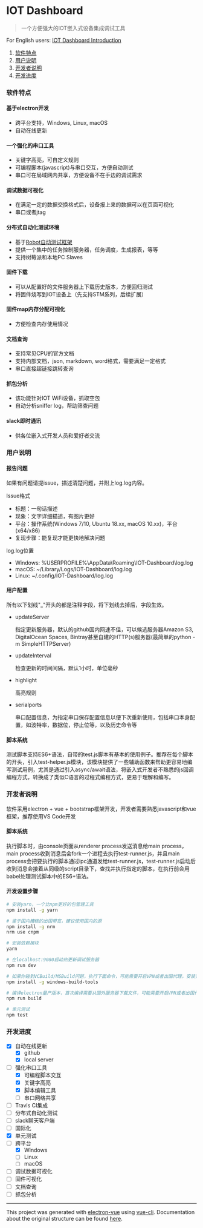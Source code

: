 # IOT Dashboard

> 一个方便强大的IOT嵌入式设备集成调试工具

For English users: [IOT Dashboard Introduction](https://github.com/pansila/IOT-Dashboard/blob/master/README_EN.md)

1. [软件特点](#软件特点)
2. [用户说明](#用户说明)
3. [开发者说明](#开发者说明)
4. [开发进度](#开发进度)

### 软件特点
#### 基于electron开发
* 跨平台支持，Windows, Linux, macOS
* 自动在线更新
#### 一个强化的串口工具
* 关键字高亮，可自定义规则
* 可编程脚本(javascript)与串口交互，方便自动测试
* 串口可在局域网内共享，方便设备不在手边的调试需求
#### 调试数据可视化
* 在满足一定的数据交换格式后，设备报上来的数据可以在页面可视化
* 串口或者jtag
#### 分布式自动化测试环境
* 基于[Robot自动测试框架](http://robotframework.org/)
* 提供一个集中的任务控制服务器，任务调度，生成报表，等等
* 支持树莓派和本地PC Slaves
#### 固件下载
* 可以从配置好的文件服务器上下载历史版本，方便回归测试
* 将固件烧写到IOT设备上（先支持STM系列，后续扩展）
#### 固件map内存分配可视化
* 方便检查内存使用情况
#### 文档查询
* 支持常见CPU的官方文档
* 支持内部文档，json, markdown, word格式，需要满足一定格式
* 串口直接超链接跳转查询
#### 抓包分析
* 该功能针对IOT WiFi设备，抓取空包
* 自动分析sniffer log，帮助筛查问题
#### slack即时通讯
* 供各位嵌入式开发人员和爱好者交流

### 用户说明
#### 报告问题
如果有问题请提issue，描述清楚问题，并附上log.log内容。

Issue格式
* 标题：一句话描述
* 现象：文字详细描述，有图片更好
* 平台：操作系统(Windows 7/10, Ubuntu 18.xx, macOS 10.xx)，平台(x64/x86)
* 复现步骤：能复现才能更快地解决问题

log.log位置
* Windows: %USERPROFILE%\AppData\Roaming\IOT-Dashboard\log.log
* macOS: ~/Library/Logs/IOT-Dashboard/log.log
* Linux: ~/.config/IOT-Dashboard/log.log

#### 用户配置
所有以下划线"_"开头的都是注释字段，将下划线去掉后，字段生效。
* updateServer
  
  指定更新服务器，默认的github国内网速不佳，可以候选服务器Amazon S3, DigitalOcean Spaces, Bintray甚至自建的HTTP(s)服务器(最简单的python -m SimpleHTTPServer)
* updateInterval
  
  检查更新的时间间隔，默认1小时，单位毫秒

* highlight

  高亮规则
* serialports
  
  串口配置信息，为指定串口保存配置信息以便下次重新使用，包括串口本身配置，如波特率，数据位，停止位等，以及历史命令等

#### 脚本系统
测试脚本支持ES6+语法，自带的test.js脚本有基本的使用例子。推荐在每个脚本的开头，引入test-helper.js模块，该模块提供了一些辅助函数来帮助更容易地编写测试用例，尤其是通过引入async/await语法，将嵌入式开发者不熟悉的js回调编程方式，转换成了类似C语言的过程式编程方式，更易于理解和编写。

### 开发者说明
软件采用electron + vue + bootstrap框架开发，开发者需要熟悉javascript和vue框架，推荐使用VS Code开发

#### 脚本系统
执行脚本时，由console页面从renderer process发送消息给main process，main process收到消息后会fork一个进程去执行test-runner.js，并且main process会把要执行的脚本通过ipc通道发给test-runner.js，test-runner.js启动后收到消息会接着从同级的script目录下，查找并执行指定的脚本，在执行前会用babel处理测试脚本中的ES6+语法。

#### 开发设置步骤

``` bash
# 安装yarn，一个比npm更好的包管理工具
npm install -g yarn

# 鉴于国内糟糕的出国带宽，建议使用国内的源
npm install -g nrm
nrm use cnpm

# 安装依赖模块
yarn

# 在localhost:9080启动热更新调试服务器
npm run dev

# 如果你碰到VCBuild/MSBuild问题，执行下面命令，可能需要开启VPN或者出国代理，安装完可能要重启电脑
npm install -g windows-build-tools

# 编译electron量产版本，首次编译需要从国外服务器下载文件，可能需要开启VPN或者出国代理
npm run build

# 单元测试
npm test
```

### 开发进度
- [x] 自动在线更新
  - [x] github
  - [x] local server
- [ ] 强化串口工具
  - [x] 可编程脚本交互
  - [x] 关键字高亮
  - [x] 脚本编辑工具
  - [ ] 串口网络共享
- [ ] Travis CI集成
- [ ] 分布式自动化测试
- [ ] slack聊天客户端
- [ ] 国际化
- [x] 单元测试
- [ ] 跨平台
  - [x] Windows
  - [ ] Linux
  - [ ] macOS
- [ ] 调试数据可视化
- [ ] 固件可视化
- [ ] 文档查询
- [ ] 抓包分析

---

This project was generated with [electron-vue](https://github.com/SimulatedGREG/electron-vue) using [vue-cli](https://github.com/vuejs/vue-cli). Documentation about the original structure can be found [here](https://simulatedgreg.gitbooks.io/electron-vue/content/index.html).

